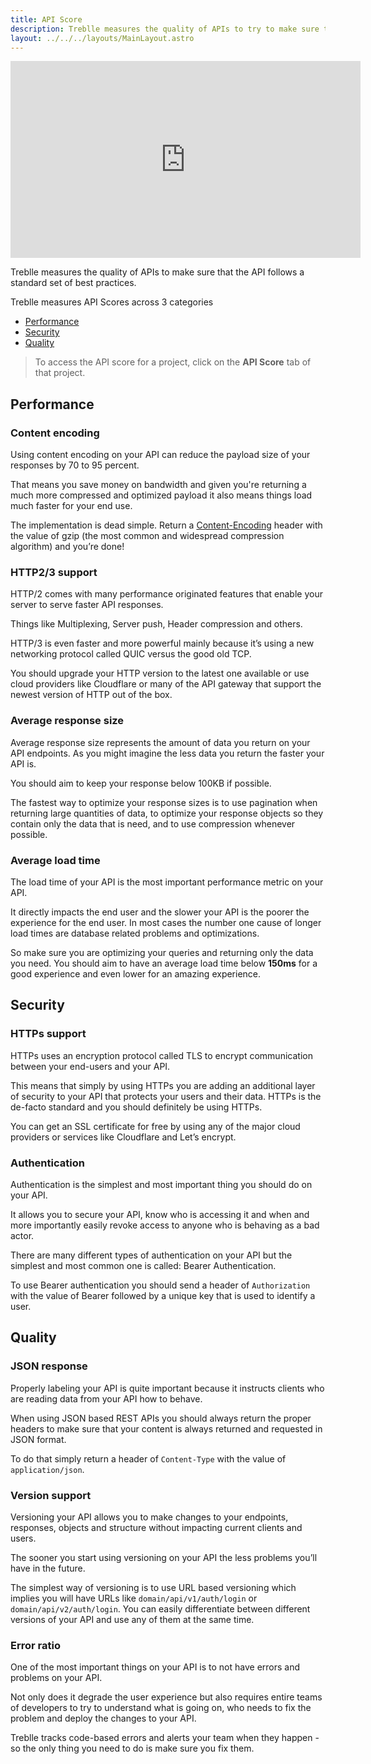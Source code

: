 ```yaml
---
title: API Score
description: Treblle measures the quality of APIs to try to make sure that the API follows a standard set of best practices.
layout: ../../../layouts/MainLayout.astro
---
```


<iframe width="560" height="315" src="https://www.youtube.com/embed/xheP8TYOePY" aria-label="YouTube video player" frameborder="0" allow="accelerometer; autoplay; clipboard-write; encrypted-media; gyroscope; picture-in-picture; web-share" allowfullscreen></iframe>

Treblle measures the quality of APIs to make sure that the API follows a standard set of best practices.

Treblle measures API Scores across 3 categories

- [Performance](#performance)
- [Security](#security)
- [Quality](#quality)

> To access the API score for a project, click on the **API Score** tab of that project.

## Performance

### Content encoding

Using content encoding on your API can reduce the payload size of your responses by 70 to 95 percent.

That means you save money on bandwidth and given you're returning a much more compressed and optimized payload it also means things load much faster for your end use.

The implementation is dead simple. Return a [Content-Encoding](https://developer.mozilla.org/en-US/docs/Web/HTTP/Headers/Content-Encoding) header with the value of gzip (the most common and widespread compression algorithm) and you’re done!

### HTTP2/3 support

HTTP/2 comes with many performance originated features that enable your server to serve faster API responses.

Things like Multiplexing, Server push, Header compression and others.

HTTP/3 is even faster and more powerful mainly because it’s using a new networking protocol called QUIC versus the good old TCP.

You should upgrade your HTTP version to the latest one available or use cloud providers like Cloudflare or many of the API gateway that support the newest version of HTTP out of the box.

### Average response size

Average response size represents the amount of data you return on your API endpoints. As you might imagine the less data you return the faster your API is.

You should aim to keep your response below 100KB if possible.

The fastest way to optimize your response sizes is to use pagination when returning large quantities of data, to optimize your response objects so they contain only the data that is need, and to use compression whenever possible.

### Average load time

The load time of your API is the most important performance metric on your API.

It directly impacts the end user and the slower your API is the poorer the experience for the end user. In most cases the number one cause of longer load times are database related problems and optimizations.

So make sure you are optimizing your queries and returning only the data you need. You should aim to have an average load time below **150ms** for a good experience and even lower for an amazing experience.

## Security

### HTTPs support

HTTPs uses an encryption protocol called TLS to encrypt communication between your end-users and your API.

This means that simply by using HTTPs you are adding an additional layer of security to your API that protects your users and their data. HTTPs is the de-facto standard and you should definitely be using HTTPs.

You can get an SSL certificate for free by using any of the major cloud providers or services like Cloudflare and Let’s encrypt.

### Authentication

Authentication is the simplest and most important thing you should do on your API.

It allows you to secure your API, know who is accessing it and when and more importantly easily revoke access to anyone who is behaving as a bad actor.

There are many different types of authentication on your API but the simplest and most common one is called: Bearer Authentication.

To use Bearer authentication you should send a header of `Authorization` with the value of Bearer followed by a unique key that is used to identify a user.

## Quality

### JSON response

Properly labeling your API is quite important because it instructs clients who are reading data from your API how to behave.

When using JSON based REST APIs you should always return the proper headers to make sure that your content is always returned and requested in JSON format.

To do that simply return a header of `Content-Type` with the value of `application/json`.

### Version support

Versioning your API allows you to make changes to your endpoints, responses, objects and structure without impacting current clients and users.

The sooner you start using versioning on your API the less problems you’ll have in the future.

The simplest way of versioning is to use URL based versioning which implies you will have URLs like `domain/api/v1/auth/login` or `domain/api/v2/auth/login`. You can easily differentiate between different versions of your API and use any of them at the same time.

### Error ratio

One of the most important things on your API is to not have errors and problems on your API.

Not only does it degrade the user experience but also requires entire teams of developers to try to understand what is going on, who needs to fix the problem and deploy the changes to your API.

Treblle tracks code-based errors and alerts your team when they happen - so the only thing you need to do is make sure you fix them.
